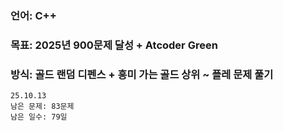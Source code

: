 ### 언어: C++
### 목표: 2025년 900문제 달성 + Atcoder Green
### 방식: 골드 랜덤 디펜스 + 흥미 가는 골드 상위 ~ 플레 문제 풀기
```
25.10.13
남은 문제: 83문제
남은 일수: 79일
```